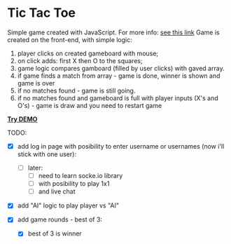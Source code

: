 # Tic Tac Toe 
Simple game created with JavaScript.
For more info: [see this link](https://en.wikipedia.org/wiki/Tic-tac-toe)
Game is created on the front-end, with simple logic:

 1. player clicks on created gameboard with mouse;
 2. on click adds: first X then O to the squares;
 3. game logic compares gamboard (filled by user clicks) with gaved array.
 4. if game finds a match from array - game is done, winner is shown and game is over
 5. if no matches found - game is still going.
 6. if no matches found and gameboard is full with player inputs (X's and O's) - game is draw and you need to restart game

[**Try DEMO**](https://dkumza.github.io/tic-tac-toe/index.html)

TODO:

 - [x] add log in page with posibility to enter username or usernames (now i'll stick with one user):
	 - [ ] later:
		 - [ ] need to learn socke.io library
		 - [ ] with posibility to play 1x1
		 - [ ] and live chat
		 
  - [x] add "AI" logic to play player vs "AI"
 - [x] add game rounds - best of 3:

 
	 - [x] best of 3 is winner
